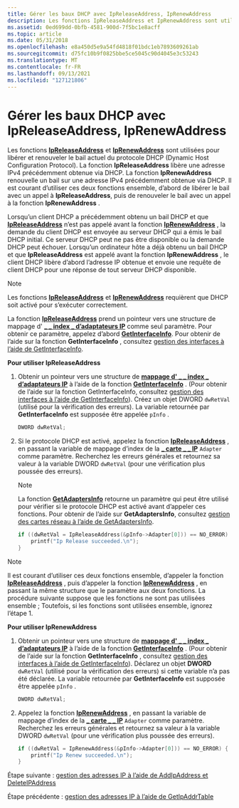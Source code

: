 ```yaml
---
title: Gérer les baux DHCP avec IpReleaseAddress, IpRenewAddress
description: Les fonctions IpReleaseAddress et IpRenewAddress sont utilisées pour libérer et renouveler le bail actuel du protocole DHCP (Dynamic Host Configuration Protocol).
ms.assetid: 0ed699dd-0bfb-4581-900d-7f5bc1e8acff
ms.topic: article
ms.date: 05/31/2018
ms.openlocfilehash: e8a450d5e9a54fd4818f01bdc1eb7893609261ab
ms.sourcegitcommit: d75fc10b9f0825bbe5ce5045c90d4045e3c53243
ms.translationtype: MT
ms.contentlocale: fr-FR
ms.lasthandoff: 09/13/2021
ms.locfileid: "127121806"
---
```

# <a name="manage-dhcp-leases-with-ipreleaseaddress-iprenewaddress"></a>Gérer les baux DHCP avec IpReleaseAddress, IpRenewAddress

Les fonctions [**IpReleaseAddress**](/windows/desktop/api/Iphlpapi/nf-iphlpapi-ipreleaseaddress) et [**IpRenewAddress**](/windows/desktop/api/Iphlpapi/nf-iphlpapi-iprenewaddress) sont utilisées pour libérer et renouveler le bail actuel du protocole DHCP (Dynamic Host Configuration Protocol). La fonction **IpReleaseAddress** libère une adresse IPv4 précédemment obtenue via DHCP. La fonction **IpRenewAddress** renouvelle un bail sur une adresse IPv4 précédemment obtenue via DHCP. Il est courant d’utiliser ces deux fonctions ensemble, d’abord de libérer le bail avec un appel à **IpReleaseAddress**, puis de renouveler le bail avec un appel à la fonction **IpRenewAddress** .

Lorsqu’un client DHCP a précédemment obtenu un bail DHCP et que [**IpReleaseAddress**](/windows/desktop/api/Iphlpapi/nf-iphlpapi-ipreleaseaddress) n’est pas appelé avant la fonction [**IpRenewAddress**](/windows/desktop/api/Iphlpapi/nf-iphlpapi-iprenewaddress) , la demande du client DHCP est envoyée au serveur DHCP qui a émis le bail DHCP initial. Ce serveur DHCP peut ne pas être disponible ou la demande DHCP peut échouer. Lorsqu’un ordinateur hôte a déjà obtenu un bail DHCP et que **IpReleaseAddress** est appelé avant la fonction **IpRenewAddress** , le client DHCP libère d’abord l’adresse IP obtenue et envoie une requête de client DHCP pour une réponse de tout serveur DHCP disponible.

> [!Note]  
> Les fonctions [**IpReleaseAddress**](/windows/desktop/api/Iphlpapi/nf-iphlpapi-ipreleaseaddress) et [**IpRenewAddress**](/windows/desktop/api/Iphlpapi/nf-iphlpapi-iprenewaddress) requièrent que DHCP soit activé pour s’exécuter correctement.

 

La fonction [**IpReleaseAddress**](/windows/desktop/api/Iphlpapi/nf-iphlpapi-ipreleaseaddress) prend un pointeur vers une structure de mappage d' [**\_ \_ index \_ d’adaptateurs IP**](/windows/desktop/api/Ipexport/ns-ipexport-ip_adapter_index_map) comme seul paramètre. Pour obtenir ce paramètre, appelez d’abord [**GetInterfaceInfo**](/windows/desktop/api/Iphlpapi/nf-iphlpapi-getinterfaceinfo). Pour obtenir de l’aide sur la fonction **GetInterfaceInfo** , consultez [gestion des interfaces à l’aide de GetInterfaceInfo](managing-interfaces-using-getinterfaceinfo.md).

**Pour utiliser IpReleaseAddress**

1.  Obtenir un pointeur vers une structure de [**mappage d' \_ \_ index \_ d’adaptateurs IP**](/windows/desktop/api/Ipexport/ns-ipexport-ip_adapter_index_map) à l’aide de la fonction [**GetInterfaceInfo**](/windows/desktop/api/Iphlpapi/nf-iphlpapi-getinterfaceinfo) . (Pour obtenir de l’aide sur la fonction GetInterfaceInfo, consultez [gestion des interfaces à l’aide de GetInterfaceInfo](managing-interfaces-using-getinterfaceinfo.md)). Créez un  objet DWORD `dwRetVal` (utilisé pour la vérification des erreurs). La variable retournée par **GetInterfaceInfo** est supposée être appelée `pInfo` .
    ```C++
    DWORD dwRetVal;
    
    ```

    

2.  Si le protocole DHCP est activé, appelez la fonction [**IpReleaseAddress**](/windows/desktop/api/Iphlpapi/nf-iphlpapi-ipreleaseaddress) , en passant la variable de mappage d’index de la [**\_ carte \_ \_ IP**](/windows/desktop/api/Ipexport/ns-ipexport-ip_adapter_index_map) `Adapter` comme paramètre. Recherchez les erreurs générales et retournez sa valeur à la  variable DWORD `dwRetVal` (pour une vérification plus poussée des erreurs).
    > [!Note]  
    > La fonction [**GetAdaptersInfo**](/windows/desktop/api/Iphlpapi/nf-iphlpapi-getadaptersinfo) retourne un paramètre qui peut être utilisé pour vérifier si le protocole DHCP est activé avant d’appeler ces fonctions. Pour obtenir de l’aide sur **GetAdaptersInfo**, consultez [gestion des cartes réseau à l’aide de GetAdaptersInfo](managing-network-adapters-using-getadaptersinfo.md).

     

    ```C++
    if ((dwRetVal = IpReleaseAddress(&pInfo->Adapter[0])) == NO_ERROR) {
        printf("Ip Release succeeded.\n");
    }
    
    ```

    

> [!Note]  
> Il est courant d’utiliser ces deux fonctions ensemble, d’appeler la fonction [**IpReleaseAddress**](/windows/desktop/api/Iphlpapi/nf-iphlpapi-ipreleaseaddress) , puis d’appeler la fonction [**IpRenewAddress**](/windows/desktop/api/Iphlpapi/nf-iphlpapi-iprenewaddress) , en passant la même structure que le paramètre aux deux fonctions. La procédure suivante suppose que les fonctions ne sont pas utilisées ensemble ; Toutefois, si les fonctions sont utilisées ensemble, ignorez l’étape 1.

 

**Pour utiliser IpRenewAddress**

1.  Obtenir un pointeur vers une structure de [**mappage d' \_ \_ index \_ d’adaptateurs IP**](/windows/desktop/api/Ipexport/ns-ipexport-ip_adapter_index_map) à l’aide de la fonction [**GetInterfaceInfo**](/windows/desktop/api/Iphlpapi/nf-iphlpapi-getinterfaceinfo) . (Pour obtenir de l’aide sur la fonction **GetInterfaceInfo** , consultez [gestion des interfaces à l’aide de GetInterfaceInfo](managing-interfaces-using-getinterfaceinfo.md)). Déclarez un objet **DWORD** `dwRetVal` (utilisé pour la vérification des erreurs) si cette variable n’a pas été déclarée. La variable retournée par **GetInterfaceInfo** est supposée être appelée `pInfo` .
    ```C++
    DWORD dwRetVal;
    
    ```

    

2.  Appelez la fonction [**IpRenewAddress**](/windows/desktop/api/Iphlpapi/nf-iphlpapi-iprenewaddress) , en passant la variable de mappage d’index de la [**\_ carte \_ \_ IP**](/windows/desktop/api/Ipexport/ns-ipexport-ip_adapter_index_map) `Adapter` comme paramètre. Recherchez les erreurs générales et retournez sa valeur à la  variable DWORD `dwRetVal` (pour une vérification plus poussée des erreurs).
    ```C++
    if ((dwRetVal = IpRenewAddress(&pInfo->Adapter[0])) == NO_ERROR) {
        printf("Ip Renew succeeded.\n");
    }
    ```

    

Étape suivante : [gestion des adresses IP à l’aide de AddIpAddress et DeleteIPAddress](managing-ip-addresses-using-addipaddress-and-deleteipaddress.md)

Étape précédente : [gestion des adresses IP à l’aide de GetIpAddrTable](managing-ip-addresses-using-getipaddrtable.md)

 

 



